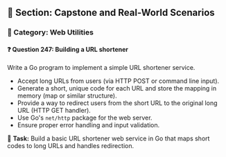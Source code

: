 ## 📘 Section: Capstone and Real-World Scenarios  
### 🔹 Category: Web Utilities  
#### ❓ Question 247: Building a URL shortener

Write a Go program to implement a simple URL shortener service.

- Accept long URLs from users (via HTTP POST or command line input).
- Generate a short, unique code for each URL and store the mapping in memory (map or similar structure).
- Provide a way to redirect users from the short URL to the original long URL (HTTP GET handler).
- Use Go's `net/http` package for the web server.
- Ensure proper error handling and input validation.

🔧 **Task:** Build a basic URL shortener web service in Go that maps short codes to long URLs and handles redirection.
